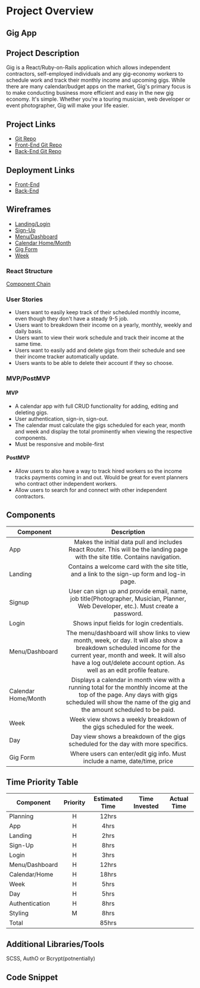 # Project Overview

<h2> Gig App </h2>

## Project Description

Gig is a React/Ruby-on-Rails application which allows independent contractors, self-employed individuals and any gig-economy workers to schedule work and track their monthly income and upcoming gigs. While there are many calendar/budget apps on the market, Gig's primary focus is to make conducting business more efficient and easy in the new gig economy. It's simple. Whether you're a touring musician, web developer or event photographer, Gig will make your life easier.

## Project Links

- [Git Repo](https://github.com/tylerdavisgit/gig-app)
- [Front-End Git Repo](https://github.com/tylerdavisgit/gig-front-end)
- [Back-End Git Repo](https://github.com/tylerdavisgit/gig-back-end)

## Deployment Links

- [Front-End]()
- [Back-End]()

## Wireframes

- [Landing/Login](https://res.cloudinary.com/tylerdavisfilms/image/upload/v1597066456/GIG%20APP%20-%20SEIR%20FINAL%20PROJECT/WireFrames/Landing_Signup_Login_cydfjz.png)
- [Sign-Up](https://res.cloudinary.com/tylerdavisfilms/image/upload/v1597066764/GIG%20APP%20-%20SEIR%20FINAL%20PROJECT/WireFrames/SignUp_gour5f.png)
- [Menu/Dashboard](https://res.cloudinary.com/tylerdavisfilms/image/upload/v1597066456/GIG%20APP%20-%20SEIR%20FINAL%20PROJECT/WireFrames/Menu_Dashboard_wwlzzk.png)
- [Calendar Home/Month](https://res.cloudinary.com/tylerdavisfilms/image/upload/v1597066456/GIG%20APP%20-%20SEIR%20FINAL%20PROJECT/WireFrames/Month_Home_View_izi32l.png)
- [Gig Form](https://res.cloudinary.com/tylerdavisfilms/image/upload/v1597066995/GIG%20APP%20-%20SEIR%20FINAL%20PROJECT/WireFrames/NewGig_EditGig_w4mta9.png)
- [Week](https://res.cloudinary.com/tylerdavisfilms/image/upload/v1597066456/GIG%20APP%20-%20SEIR%20FINAL%20PROJECT/WireFrames/Week_View_xhmlm6.png)

### React Structure

[Component Chain]()

### User Stories

- Users want to easily keep track of their scheduled monthly income, even though they don't have a steady 9-5 job.
- Users want to breakdown their income on a yearly, monthly, weekly and daily basis.
- Users want to view their work schedule and track their income at the same time.
- Users want to easily add and delete gigs from their schedule and see their income tracker automatically update.
- Users wants to be able to delete their account if they so choose.

### MVP/PostMVP

#### MVP

- A calendar app with full CRUD functionality for adding, editing and deleting gigs.
- User authentication, sign-in, sign-out.
- The calendar must calculate the gigs scheduled for each year, month and week and display the total prominently when viewing the respective components.
- Must be responsive and mobile-first

#### PostMVP

- Allow users to also have a way to track hired workers so the income tracks payments coming in and out. Would be great for event planners who contract other independent workers.
- Allow users to search for and connect with other independent contractors.

## Components

| Component           |                                                                                                                 Description                                                                                                                 |
| ------------------- | :-----------------------------------------------------------------------------------------------------------------------------------------------------------------------------------------------------------------------------------------: |
| App                 |                                                       Makes the initial data pull and includes React Router. This will be the landing page with the site title. Contains navigation.                                                        |
| Landing             |                                                                        Contains a welcome card with the site title, and a link to the sign-up form and log-in page.                                                                         |
| Signup              |                                                     User can sign up and provide email, name, job title(Photographer, Musician, Planner, Web Developer, etc.). Must create a password.                                                      |
| Login               |                                                                                                  Shows input fields for login credentials.                                                                                                  |
| Menu/Dashboard      | The menu/dashboard will show links to view month, week, or day. It will also show a breakdown scheduled income for the current year, month and week. It will also have a log out/delete account option. As well as an edit profile feature. |
| Calendar Home/Month |                    Displays a calendar in month view with a running total for the monthly income at the top of the page. Any days with gigs scheduled will show the name of the gig and the amount scheduled to be paid.                    |
| Week                |                                                                                   Week view shows a weekly breakdown of the gigs scheduled for the week.                                                                                    |
| Day                 |                                                                              Day view shows a breakdown of the gigs scheduled for the day with more specifics.                                                                              |
| Gig Form            |                                                                                 Where users can enter/edit gig info. Must include a name, date/time, price                                                                                  |

## Time Priority Table

| Component      | Priority | Estimated Time | Time Invested | Actual Time |
| -------------- | :------: | :------------: | :-----------: | :---------: |
| Planning       |    H     |     12hrs      |               |             |
| App            |    H     |      4hrs      |               |             |
| Landing        |    H     |      2hrs      |               |             |
| Sign-Up        |    H     |      8hrs      |               |             |
| Login          |    H     |      3hrs      |               |             |
| Menu/Dashboard |    H     |     12hrs      |               |             |
| Calendar/Home  |    H     |     18hrs      |               |             |
| Week           |    H     |      5hrs      |               |             |
| Day            |    H     |      5hrs      |               |             |
| Authentication |    H     |      8hrs      |               |             |
| Styling        |    M     |      8hrs      |               |             |
| Total          |          |     85hrs      |               |             |

## Additional Libraries/Tools

SCSS, AuthO or Bcrypt(potnentially)

## Code Snippet
